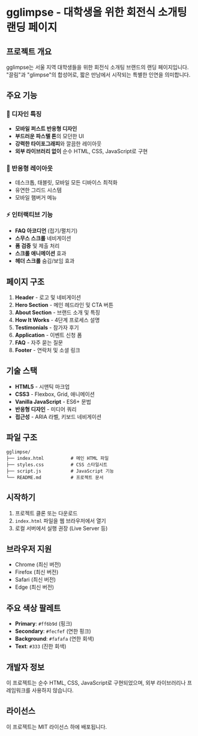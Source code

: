 # gglimpse - 대학생을 위한 회전식 소개팅 랜딩 페이지

## 프로젝트 개요

gglimpse는 서울 지역 대학생들을 위한 회전식 소개팅 브랜드의 랜딩 페이지입니다. "끌림"과 "glimpse"의 합성어로, 짧은 만남에서 시작되는 특별한 인연을 의미합니다.

## 주요 기능

### 🎨 디자인 특징
- **모바일 퍼스트 반응형 디자인**
- **부드러운 파스텔 톤**의 모던한 UI
- **강력한 타이포그래피**와 깔끔한 레이아웃
- **외부 라이브러리 없이** 순수 HTML, CSS, JavaScript로 구현

### 📱 반응형 레이아웃
- 데스크톱, 태블릿, 모바일 모든 디바이스 최적화
- 유연한 그리드 시스템
- 모바일 햄버거 메뉴

### ⚡ 인터랙티브 기능
- **FAQ 아코디언** (접기/펼치기)
- **스무스 스크롤** 네비게이션
- **폼 검증** 및 제출 처리
- **스크롤 애니메이션** 효과
- **헤더 스크롤** 숨김/보임 효과

## 페이지 구조

1. **Header** - 로고 및 네비게이션
2. **Hero Section** - 메인 헤드라인 및 CTA 버튼
3. **About Section** - 브랜드 소개 및 특징
4. **How It Works** - 4단계 프로세스 설명
5. **Testimonials** - 참가자 후기
6. **Application** - 이벤트 신청 폼
7. **FAQ** - 자주 묻는 질문
8. **Footer** - 연락처 및 소셜 링크

## 기술 스택

- **HTML5** - 시맨틱 마크업
- **CSS3** - Flexbox, Grid, 애니메이션
- **Vanilla JavaScript** - ES6+ 문법
- **반응형 디자인** - 미디어 쿼리
- **접근성** - ARIA 라벨, 키보드 네비게이션

## 파일 구조

```
gglimpse/
├── index.html          # 메인 HTML 파일
├── styles.css          # CSS 스타일시트
├── script.js           # JavaScript 기능
└── README.md           # 프로젝트 문서
```

## 시작하기

1. 프로젝트 클론 또는 다운로드
2. `index.html` 파일을 웹 브라우저에서 열기
3. 로컬 서버에서 실행 권장 (Live Server 등)

## 브라우저 지원

- Chrome (최신 버전)
- Firefox (최신 버전)
- Safari (최신 버전)
- Edge (최신 버전)

## 주요 색상 팔레트

- **Primary**: `#ff6b9d` (핑크)
- **Secondary**: `#fecfef` (연한 핑크)
- **Background**: `#fafafa` (연한 회색)
- **Text**: `#333` (진한 회색)

## 개발자 정보

이 프로젝트는 순수 HTML, CSS, JavaScript로 구현되었으며, 외부 라이브러리나 프레임워크를 사용하지 않습니다.

## 라이선스

이 프로젝트는 MIT 라이선스 하에 배포됩니다. 
